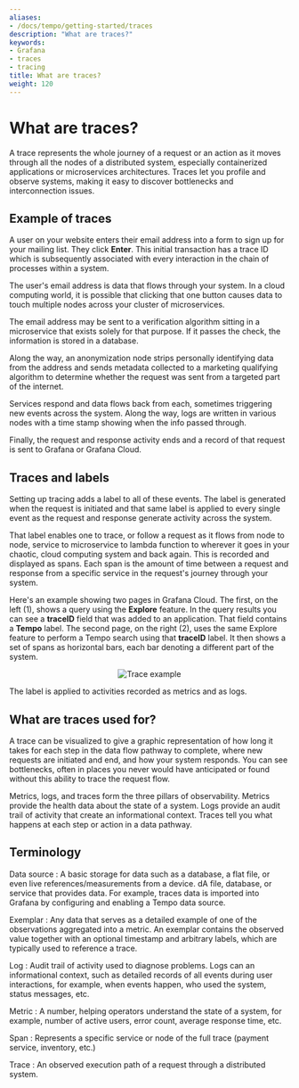 ```yaml
---
aliases:
- /docs/tempo/getting-started/traces
description: "What are traces?"
keywords:
- Grafana
- traces
- tracing
title: What are traces?
weight: 120
---
```


# What are traces?

A trace represents the whole journey of a request or an action as it moves through all the nodes of a distributed system, especially containerized applications or microservices architectures. Traces let you profile and observe systems, making it easy to discover bottlenecks and interconnection issues.

## Example of traces

A user on your website enters their email address into a form to sign up for your mailing list. They click **Enter**. This initial transaction has a trace ID which is subsequently associated with every interaction in the chain of processes within a system.

The user's email address is data that flows through your system. In a cloud computing world, it is possible that clicking that one button causes data to touch multiple nodes across your cluster of microservices.

The email address may be sent to a verification algorithm sitting in a microservice that exists solely for that purpose. If it passes the check, the information is stored in a database.

Along the way, an anonymization node strips personally identifying data from the address and sends metadata collected to a marketing qualifying algorithm to determine whether the request was sent from a targeted part of the internet.

Services respond and data flows back from each, sometimes triggering new events across the system. Along the way, logs are written in various nodes with a time stamp showing when the info passed through.

Finally, the request and response activity ends and a record of that request is sent to Grafana or Grafana Cloud.

## Traces and labels

Setting up tracing adds a label to all of these events. The label is generated when the request is initiated and that same label is applied to every single event as the request and response generate activity across the system.

That label enables one to trace, or follow a request as it flows from node to node, service to microservice to lambda function to wherever it goes in your chaotic, cloud computing system and back again. This is recorded and displayed as spans. Each span is the amount of time between a request and response from a specific service in the request's journey through your system.

Here's an example showing two pages in Grafana Cloud. The first, on the left (1), shows a query using the **Explore** feature. In the query results you can see a **traceID** field that was added to an application. That field contains a **Tempo** label. The second page, on the right (2), uses the same Explore feature to perform a Tempo search using that **traceID** label. It then shows a set of spans as horizontal bars, each bar denoting a different part of the system.

<p align="center"><img src="../assets/trace-explore-spans.png" alt="Trace example"></p>

The label is applied to activities recorded as metrics and as logs. 

## What are traces used for? 

A trace can be visualized to give a graphic representation of how long it takes for each step in the data flow pathway to complete, where new requests are initiated and end, and how your system responds. You can see bottlenecks, often in places you never would have anticipated or found without this ability to trace the request flow.

Metrics, logs, and traces form the three pillars of observability. Metrics provide the health data about the state of a system. Logs provide an audit trail of activity that create an informational context. Traces tell you what happens at each step or action in a data pathway. 

## Terminology

Data source
: A basic storage for data such as a database, a flat file, or even live references/measurements from a device. dA file, database, or service that provides data. For example, traces data is imported into Grafana by configuring and enabling a Tempo data source.

Exemplar
: Any data that serves as a detailed example of one of the observations aggregated into a metric. An exemplar contains the observed value together with an optional timestamp and arbitrary labels, which are typically used to reference a trace.

Log
: Audit trail of activity used to diagnose problems. Logs can an informational context, such as detailed records of all events during user interactions, for example, when events happen, who used the system, status messages, etc.

Metric
: A number, helping operators understand the state of a system, for example, number of active users, error count, average response time, etc. 

Span
: Represents a specific service or node of the full trace (payment service, inventory, etc.)

Trace
: An observed execution path of a request through a distributed system.
